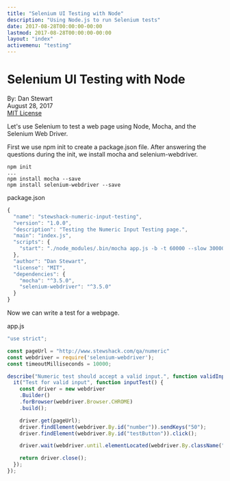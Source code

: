 ```yaml
---
title: "Selenium UI Testing with Node"
description: "Using Node.js to run Selenium tests"
date: 2017-08-28T00:00:00-00:00
lastmod: 2017-08-28T00:00:00-00:00
layout: "index"
activemenu: "testing"
---
```

# Selenium UI Testing with Node

By: Dan Stewart\
August 28, 2017\
[MIT License](https://mit-license.org)

Let's use Selenium to test a web page using Node, Mocha, and the Selenium Web Driver.

First we use npm init to create a package.json file. After answering the questions during the init, 
we install mocha and selenium-webdriver.

```shell
npm init
...
npm install mocha --save
npm install selenium-webdriver --save
```

package.json
```javascript
{
  "name": "stewshack-numeric-input-testing",
  "version": "1.0.0",
  "description": "Testing the Numeric Input Testing page.",
  "main": "index.js",
  "scripts": {
    "start": "./node_modules/.bin/mocha app.js -b -t 60000 --slow 30000"
  },
  "author": "Dan Stewart",
  "license": "MIT",
  "dependencies": {
    "mocha": "^3.5.0",
    "selenium-webdriver": "^3.5.0"
  }
}
```

Now we can write a test for a webpage.

app.js
```javascript
"use strict";

const pageUrl = "http://www.stewshack.com/qa/numeric"
const webdriver = require('selenium-webdriver');
const timeoutMilliseconds = 10000;

describe("Numeric test should accept a valid input.", function validInputTest() {
  it("Test for valid input", function inputTest() {
    const driver = new webdriver
    .Builder()
    .forBrowser(webdriver.Browser.CHROME)
    .build();

    driver.get(pageUrl);
    driver.findElement(webdriver.By.id("number")).sendKeys("50");
    driver.findElement(webdriver.By.id("testButton")).click();

    driver.wait(webdriver.until.elementLocated(webdriver.By.className("sorting_1")), timeoutMilliseconds);

    return driver.close();
  });
});
```